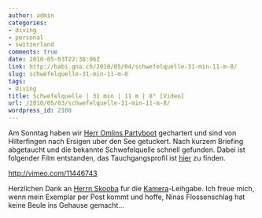 ```yaml
---
author: admin
categories:
- diving
- personal
- switzerland
comments: true
date: 2010-05-03T22:38:06Z
link: http://habi.gna.ch/2010/05/04/schwefelquelle-31-min-11-m-8/
slug: schwefelquelle-31-min-11-m-8
tags:
- diving
title: Schwefelquelle | 31 min | 11 m | 8° [Video]
url: /2010/05/03/schwefelquelle-31-min-11-m-8/
wordpress_id: 2108
---
```


Am Sonntag haben wir [Herr Omlins Partyboot](http://www.tt-thunersee.ch/index.php?SUB=150&ACTIVE=J&CHOSEN=15) gechartert und sind von Hilterfingen nach Ersigen uber den See getuckert. Nach kurzem Briefing abgetaucht und die bekannte Schwefelquelle schnell gefunden. Dabei ist folgender Film entstanden, das Tauchgangsprofil ist [hier](http://habi.gna.ch/divelog/2010.05.02.schwefelquelle.pdf) zu finden.

http://vimeo.com/11446743

Herzlichen Dank an [Herrn Skooba](http://www.skooba.com/) fur die [Kamera](http://www.google.ch/search?hl=en&ei=YUzfS-SlOYP8OefekNYB&sa=X&oi=spell&resnum=0&ct=result&cd=1&ved=0CAwQBSgA&q=Lumix+DMC-TZ7&spell=1)-Leihgabe. Ich freue mich, wenn mein Exemplar per Post kommt und hoffe, Ninas Flossenschlag hat keine Beule ins Gehause gemacht...
